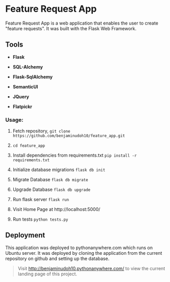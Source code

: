 # Feature Request App

Feature Request App is a web application that enables the user to create "feature requests".
It was built with the Flask Web Framework.

## Tools
* **Flask**

* **SQL-Alchemy**

* **Flask-SqlAlchemy**

* **SemanticUI**

* **JQuery**

* **Flatpickr**

### Usage:

1. Fetch repository, `git clone https://github.com/benjaminudoh10/feature_app.git`

2. `cd feature_app`

3. Install dependencies from requirements.txt `pip install -r requirements.txt`

4. Initialize database migrations `flask db init`

6. Migrate Database `flask db migrate`

7. Upgrade Database `flask db upgrade`

5. Run flask server `flask run`

6. Visit Home Page at http://localhost:5000/

7. Run tests `python tests.py`

## Deployment
This application was deployed to pythonanywhere.com which runs on Ubuntu server. 
It was deployed by cloning the application from the current repository on 
github and setting up the database.

>Visit http://benjaminudoh10.pythonanywhere.com/ to view the current landing page of this project.
